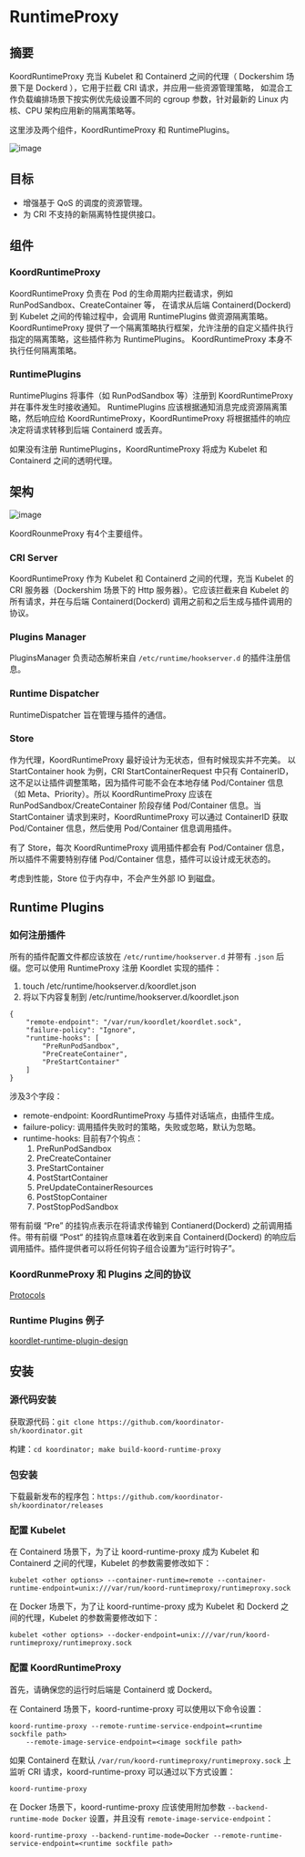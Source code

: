 # RuntimeProxy

## 摘要

KoordRuntimeProxy 充当 Kubelet 和 Containerd 之间的代理（ Dockershim 场景下是 Dockerd ），它用于拦截 CRI 请求，并应用一些资源管理策略，
如混合工作负载编排场景下按实例优先级设置不同的 cgroup 参数，针对最新的 Linux 内核、CPU 架构应用新的隔离策略等。

这里涉及两个组件，KoordRuntimeProxy 和 RuntimePlugins。

![image](/img/koord-runtime-proxy-architecture.svg)

## 目标

- 增强基于 QoS 的调度的资源管理。
- 为 CRI 不支持的新隔离特性提供接口。

## 组件

### KoordRuntimeProxy

KoordRuntimeProxy 负责在 Pod 的生命周期内拦截请求，例如 RunPodSandbox、CreateContainer 等，
在请求从后端 Containerd(Dockerd) 到 Kubelet 之间的传输过程中，会调用 RuntimePlugins 做资源隔离策略。
KoordRuntimeProxy 提供了一个隔离策略执行框架，允许注册的自定义插件执行指定的隔离策略，这些插件称为 RuntimePlugins。 KoordRuntimeProxy 本身不执行任何隔离策略。

### RuntimePlugins

RuntimePlugins 将事件（如 RunPodSandbox 等）注册到 KoordRuntimeProxy 并在事件发生时接收通知。
RuntimePlugins 应该根据通知消息完成资源隔离策略，然后响应给 KoordRuntimeProxy，KoordRuntimeProxy 将根据插件的响应决定将请求转移到后端 Containerd 或丢弃。

如果没有注册 RuntimePlugins，KoordRuntimeProxy 将成为 Kubelet 和 Containerd 之间的透明代理。

## 架构

![image](/img/koord-runtime-proxy-design.svg)

KoordRounmeProxy 有4个主要组件。

### CRI Server

KoordRuntimeProxy 作为 Kubelet 和 Containerd 之间的代理，充当 Kubelet 的 CRI 服务器（Dockershim 场景下的 Http 服务器）。它应该拦截来自 Kubelet 的所有请求，并在与后端 Containerd(Dockerd) 调用之前和之后生成与插件调用的协议。

### Plugins Manager

PluginsManager 负责动态解析来自 `/etc/runtime/hookserver.d` 的插件注册信息。

### Runtime Dispatcher

RuntimeDispatcher 旨在管理与插件的通信。

### Store

作为代理，KoordRuntimeProxy 最好设计为无状态，但有时候现实并不完美。
以 StartContainer hook 为例，CRI StartContainerRequest 中只有 ContainerID，这不足以让插件调整策略，因为插件可能不会在本地存储 Pod/Container 信息（如 Meta、Priority）。所以 KoordRuntimeProxy 应该在 RunPodSandbox/CreateContainer 阶段存储 Pod/Container 信息。当 StartContainer 请求到来时，KoordRuntimeProxy 可以通过 ContainerID 获取 Pod/Container 信息，然后使用 Pod/Container 信息调用插件。

有了 Store，每次 KoordRuntimeProxy 调用插件都会有 Pod/Container 信息，所以插件不需要特别存储 Pod/Container 信息，插件可以设计成无状态的。

考虑到性能，Store 位于内存中，不会产生外部 IO 到磁盘。

## Runtime Plugins

### 如何注册插件
所有的插件配置文件都应该放在 `/etc/runtime/hookserver.d` 并带有 `.json` 后缀。您可以使用 RuntimeProxy 注册 Koordlet 实现的插件：

1. touch /etc/runtime/hookserver.d/koordlet.json
2. 将以下内容复制到 /etc/runtime/hookserver.d/koordlet.json
```
{
    "remote-endpoint": "/var/run/koordlet/koordlet.sock",
    "failure-policy": "Ignore",
    "runtime-hooks": [
        "PreRunPodSandbox",
        "PreCreateContainer",
        "PreStartContainer"
    ]
}
```


涉及3个字段：
- remote-endpoint: KoordRuntimeProxy 与插件对话端点，由插件生成。
- failure-policy: 调用插件失败时的策略，失败或忽略，默认为忽略。
- runtime-hooks: 目前有7个钩点：
  1. PreRunPodSandbox
  2. PreCreateContainer
  3. PreStartContainer
  4. PostStartContainer
  5. PreUpdateContainerResources
  6. PostStopContainer
  7. PostStopPodSandbox

带有前缀 “Pre” 的挂钩点表示在将请求传输到 Contianerd(Dockerd) 之前调用插件。带有前缀 “Post“ 的挂钩点意味着在收到来自 Containerd(Dockerd) 的响应后调用插件。插件提供者可以将任何钩子组合设置为“运行时钩子”。

### KoordRunmeProxy 和 Plugins 之间的协议
[Protocols](https://github.com/koordinator-sh/koordinator/blob/main/apis/runtime/v1alpha1/api.proto)

### Runtime Plugins 例子
[koordlet-runtime-plugin-design](https://github.com/koordinator-sh/koordinator/blob/main/docs/design-archive/koordlet-runtime-hooks.md)

## 安装

### 源代码安装
获取源代码：`git clone https://github.com/koordinator-sh/koordinator.git`

构建：`cd koordinator; make build-koord-runtime-proxy`

### 包安装
下载最新发布的程序包：`https://github.com/koordinator-sh/koordinator/releases`

### 配置 Kubelet
在 Containerd 场景下，为了让 koord-runtime-proxy 成为 Kubelet 和 Containerd 之间的代理，Kubelet 的参数需要修改如下：
```
kubelet <other options> --container-runtime=remote --container-runtime-endpoint=unix:///var/run/koord-runtimeproxy/runtimeproxy.sock
```

在 Docker 场景下，为了让 koord-runtime-proxy 成为 Kubelet 和 Dockerd 之间的代理，Kubelet 的参数需要修改如下：
```
kubelet <other options> --docker-endpoint=unix:///var/run/koord-runtimeproxy/runtimeproxy.sock
```

### 配置 KoordRuntimeProxy
首先，请确保您的运行时后端是 Containerd 或 Dockerd。

在 Containerd 场景下，koord-runtime-proxy 可以使用以下命令设置：
```
koord-runtime-proxy --remote-runtime-service-endpoint=<runtime sockfile path>
    --remote-image-service-endpoint=<image sockfile path>
```
如果 Containerd 在默认 `/var/run/koord-runtimeproxy/runtimeproxy.sock` 上监听 CRI 请求，koord-runtime-proxy 可以通过以下方式设置：
```
koord-runtime-proxy
```

在 Docker 场景下，koord-runtime-proxy 应该使用附加参数 `--backend-runtime-mode Docker` 设置，并且没有 `remote-image-service-endpoint`：
```
koord-runtime-proxy --backend-runtime-mode=Docker --remote-runtime-service-endpoint=<runtime sockfile path>
```
